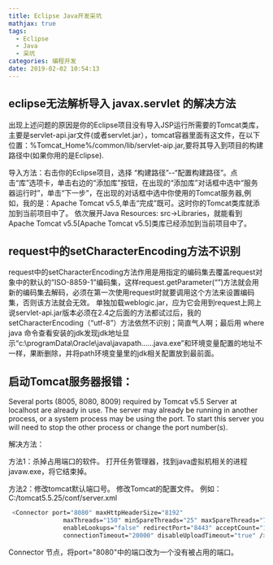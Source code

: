 ```yaml
---
title: Eclipse Java开发采坑
mathjax: true
tags:
  - Eclipse
  - Java
  - 采坑
categories: 编程开发
date: 2019-02-02 10:54:13
---
```

<!-- more -->
## eclipse无法解析导入 javax.servlet 的解决方法
出现上述问题的原因是你的Eclipse项目没有导入JSP运行所需要的Tomcat类库，主要是servlet-api.jar文件(或者servlet.jar），tomcat容器里面有这文件，在以下位置：%Tomcat_Home%/common/lib/servlet-aip.jar,要将其导入到项目的构建路径中(如果你用的是Eclipse).

导入方法：右击你的Eclipse项目，选择 “构建路径”--“配置构建路径”。点击“库”选项卡，单击右边的“添加库”按钮，在出现的“添加库”对话框中选中“服务器运行时”，单击“下一步”，在出现的对话框中选中你使用的Tomcat服务器,例如，我的是：Apache Tomcat v5.5,单击“完成”既可。这时你的Tomcat类库就添加到当前项目中了。
依次展开Java Resources: src->Libraries，就能看到Apache Tomcat v5.5[Apache Tomcat v5.5]类库已经添加到当前项目中了。

## request中的setCharacterEncoding方法不识别
request中的setCharacterEncoding方法作用是用指定的编码集去覆盖request对象中的默认的”ISO-8859-1”编码集，这样request.getParameter(“”)方法就会用新的编码集去解码，必须在第一次使用request时就要调用这个方法来设置编码集，否则该方法就会无效。
单独加载weblogic.jar，应为它会用到request上网上说servlet-api.jar版本必须在2.4之后面的方法都试过后，我的setCharacterEncoding（“utf-8”）方法依然不识别；简直气人啊；最后用 where java 命令查看安装的jdk发现jdk地址显示“c:\programData\Oracle\java\javapath……java.exe”和环境变量配置的地址不一样，果断删除，并将path环境变量里的jdk相关配置放到最前面。

## 启动Tomcat服务器报错：
Several ports (8005, 8080, 8009) required by Tomcat v5.5 Server at localhost are already in use. The server may already be running in another process, or a system process may be using the port. To start this server you will need to stop the other process or change the port number(s).

解决方法：

方法1：杀掉占用端口的软件。
打开任务管理器，找到java虚拟机相关的进程javaw.exe，将它结束掉。

方法2：修改tomcat默认端口号。
修改Tomcat的配置文件。
例如：C:/tomcat5.5.25/conf/server.xml
```bash
 <Connector port="8080" maxHttpHeaderSize="8192"
               maxThreads="150" minSpareThreads="25" maxSpareThreads="75"
               enableLookups="false" redirectPort="8443" acceptCount="100"
               connectionTimeout="20000" disableUploadTimeout="true" />
```
Connector 节点，将port="8080"中的端口改为一个没有被占用的端口。
